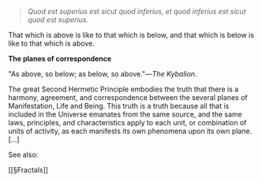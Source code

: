 > _Quod est superius est sicut quod inferius, et quod inferius est sicut quod est superius._

That which is above is like to that which is below, and that which is below is like to that which is above.

**The planes of correspondence**

"As above, so below; as below, so above."—_The Kybalion_.

The great Second Hermetic Principle embodies the truth that there is a harmony, agreement, and correspondence between the several planes of Manifestation, Life and Being. This truth is a truth because all that is included in the Universe emanates from the same source, and the same laws, principles, and characteristics apply to each unit, or combination of units of activity, as each manifests its own phenomena upon its own plane. [...]

See also: 

[[§Fractals]]